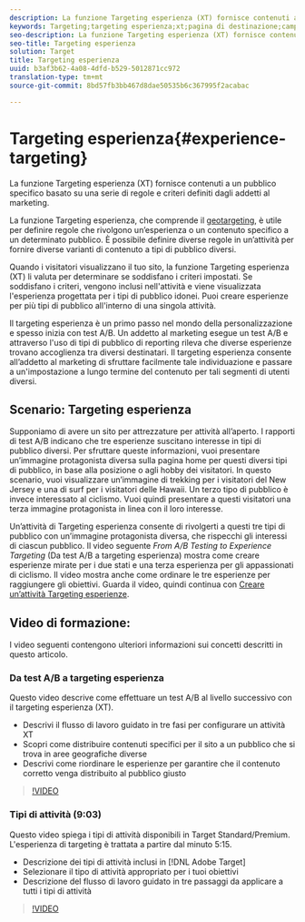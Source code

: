 ```yaml
---
description: La funzione Targeting esperienza (XT) fornisce contenuti a un pubblico specifico basato su una serie di regole e criteri definiti dagli addetti al marketing.
keywords: Targeting;targeting esperienza;xt;pagina di destinazione;campagna pagina di destinazione
seo-description: La funzione Targeting esperienza (XT) fornisce contenuti a un pubblico specifico basato su una serie di regole e criteri definiti dagli addetti al marketing.
seo-title: Targeting esperienza
solution: Target
title: Targeting esperienza
uuid: b3af3b62-4a08-4dfd-b529-5012871cc972
translation-type: tm+mt
source-git-commit: 8bd57fb3bb467d8dae50535b6c367995f2acabac

---
```



# Targeting esperienza{#experience-targeting}

La funzione Targeting esperienza (XT) fornisce contenuti a un pubblico specifico basato su una serie di regole e criteri definiti dagli addetti al marketing.

La funzione Targeting esperienza, che comprende il [geotargeting](/help/c-target/c-audiences/c-target-rules/geo.md), è utile per definire regole che rivolgono un’esperienza o un contenuto specifico a un determinato pubblico. È possibile definire diverse regole in un’attività per fornire diverse varianti di contenuto a tipi di pubblico diversi.

Quando i visitatori visualizzano il tuo sito, la funzione Targeting esperienza (XT) li valuta per determinare se soddisfano i criteri impostati. Se soddisfano i criteri, vengono inclusi nell'attività e viene visualizzata l'esperienza progettata per i tipi di pubblico idonei. Puoi creare esperienze per più tipi di pubblico all'interno di una singola attività.

Il targeting esperienza è un primo passo nel mondo della personalizzazione e spesso inizia con test A/B. Un addetto al marketing esegue un test A/B e attraverso l'uso di tipi di pubblico di reporting rileva che diverse esperienze trovano accoglienza tra diversi destinatari. Il targeting esperienza consente all’addetto al marketing di sfruttare facilmente tale individuazione e passare a un'impostazione a lungo termine del contenuto per tali segmenti di utenti diversi.

## Scenario: Targeting esperienza

Supponiamo di avere un sito per attrezzature per attività all’aperto. I rapporti di test A/B indicano che tre esperienze suscitano interesse in tipi di pubblico diversi. Per sfruttare queste informazioni, vuoi presentare un’immagine protagonista diversa sulla pagina home per questi diversi tipi di pubblico, in base alla posizione o agli hobby dei visitatori. In questo scenario, vuoi visualizzare un’immagine di trekking per i visitatori del New Jersey e una di surf per i visitatori delle Hawaii. Un terzo tipo di pubblico è invece interessato al ciclismo. Vuoi quindi presentare a questi visitatori una terza immagine protagonista in linea con il loro interesse.

Un’attività di Targeting esperienza consente di rivolgerti a questi tre tipi di pubblico con un’immagine protagonista diversa, che rispecchi gli interessi di ciascun pubblico. Il video seguente *From A/B Testing to Experience Targeting* (Da test A/B a targeting esperienza) mostra come creare esperienze mirate per i due stati e una terza esperienza per gli appassionati di ciclismo. Il video mostra anche come ordinare le tre esperienze per raggiungere gli obiettivi. Guarda il video, quindi continua con [Creare un’attività Targeting esperienze](/help/c-activities/t-experience-target/t-xt-create/xt-create.md).

## Video di formazione:

I video seguenti contengono ulteriori informazioni sui concetti descritti in questo articolo.

### Da test A/B a targeting esperienza

Questo video descrive come effettuare un test A/B al livello successivo con il targeting esperienza (XT).

* Descrivi il flusso di lavoro guidato in tre fasi per configurare un attività XT
* Scopri come distribuire contenuti specifici per il sito a un pubblico che si trova in aree geografiche diverse
* Descrivi come riordinare le esperienze per garantire che il contenuto corretto venga distribuito al pubblico giusto

>[!VIDEO](https://video.tv.adobe.com/v/22418/?captions=ita)

### Tipi di attività (9:03)

Questo video spiega i tipi di attività disponibili in Target Standard/Premium. L'esperienza di targeting è trattata a partire dal minuto 5:15.

* Descrizione dei tipi di attività inclusi in [!DNL Adobe Target]
* Selezionare il tipo di attività appropriato per i tuoi obiettivi
* Descrizione del flusso di lavoro guidato in tre passaggi da applicare a tutti i tipi di attività

>[!VIDEO](https://video.tv.adobe.com/v/17386?captions=ita)